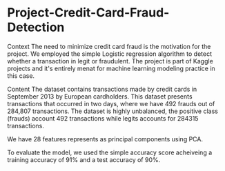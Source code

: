 # Project-Credit-Card-Fraud-Detection
Context
The need to minimize credit card fraud is the motivation for the project. We employed the simple Logistic regression algorithm to detect whether a transaction in legit or fraudulent. The project is part of Kaggle projects and it's entirely menat for machine learning modeling practice in this case.

Content
The dataset contains transactions made by credit cards in September 2013 by European cardholders.
This dataset presents transactions that occurred in two days, where we have 492 frauds out of 284,807 transactions. The dataset is highly unbalanced, the positive class (frauds) account 492 transactions while legits accounts for 284315 transactions.

We have 28 features represents as principal components using PCA.

To evaluate the model, we used the simple accuracy score acheiveing a training accuracy of 91% and a test accuracy of 90%.




